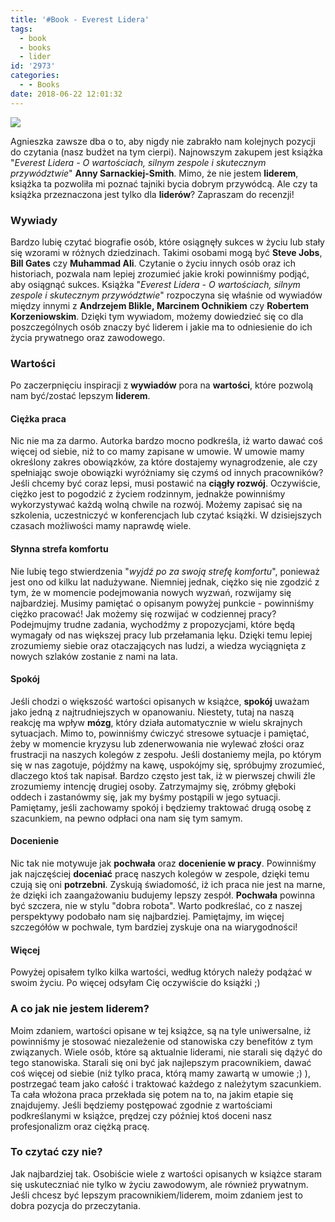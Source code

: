 ```yaml
---
title: '#Book - Everest Lidera'
tags:
  - book
  - books
  - lider
id: '2973'
categories:
  - - Books
date: 2018-06-22 12:01:32
---
```


![](http://codecouple.pl/wp-content/uploads/2018/06/DSC_0074.png)

Agnieszka zawsze dba o to, aby nigdy nie zabrakło nam kolejnych pozycji do czytania (nasz budżet na tym cierpi). Najnowszym zakupem jest książka "_Everest Lidera - O wartościach, silnym zespole i skutecznym przywództwie_" **Anny Sarnackiej-Smith**. Mimo, że nie jestem **liderem**, książka ta pozwoliła mi poznać tajniki bycia dobrym przywódcą. Ale czy ta książka przeznaczona jest tylko dla **liderów**? Zapraszam do recenzji!
<!-- more -->
### Wywiady

Bardzo lubię czytać biografie osób, które osiągnęły sukces w życiu lub stały się wzorami w różnych dziedzinach. Takimi osobami mogą być **Steve Jobs**, **Bill Gates** czy **Muhammad Ali**. Czytanie o życiu innych osób oraz ich historiach, pozwala nam lepiej zrozumieć jakie kroki powinniśmy podjąć, aby osiągnąć sukces. Książka "_Everest Lidera - O wartościach, silnym zespole i skutecznym przywództwie_" rozpoczyna się właśnie od wywiadów między innymi z **Andrzejem Blikle, Marcinem Ochnikiem** czy **Robertem Korzeniowskim**. Dzięki tym wywiadom, możemy dowiedzieć się co dla poszczególnych osób znaczy być liderem i jakie ma to odniesienie do ich życia prywatnego oraz zawodowego.

### Wartości

Po zaczerpnięciu inspiracji z **wywiadów** pora na **wartości**, które pozwolą nam być/zostać lepszym **liderem**.

#### Ciężka praca

Nic nie ma za darmo. Autorka bardzo mocno podkreśla, iż warto dawać coś więcej od siebie, niż to co mamy zapisane w umowie. W umowie mamy określony zakres obowiązków, za które dostajemy wynagrodzenie, ale czy spełniając swoje obowiązki wyróżniamy się czymś od innych pracowników? Jeśli chcemy być coraz lepsi, musi postawić na **ciągły rozwój**. Oczywiście, ciężko jest to pogodzić z życiem rodzinnym, jednakże powinniśmy wykorzystywać każdą wolną chwile na rozwój. Możemy zapisać się na szkolenia, uczestniczyć w konferencjach lub czytać książki. W dzisiejszych czasach możliwości mamy naprawdę wiele.

#### Słynna strefa komfortu

Nie lubię tego stwierdzenia "_wyjdź po za swoją strefę komfortu_", ponieważ jest ono od kilku lat nadużywane. Niemniej jednak, ciężko się nie zgodzić z tym, że w momencie podejmowania nowych wyzwań, rozwijamy się najbardziej. Musimy pamiętać o opisanym powyżej punkcie - powinniśmy ciężko pracować! Jak możemy się rozwijać w codziennej pracy? Podejmujmy trudne zadania, wychodźmy z propozycjami, które będą wymagały od nas większej pracy lub przełamania lęku. Dzięki temu lepiej zrozumiemy siebie oraz otaczających nas ludzi, a wiedza wyciągnięta z nowych szlaków zostanie z nami na lata.

#### Spokój

Jeśli chodzi o większość wartości opisanych w książce, **spokój** uważam jako jedną z najtrudniejszych w opanowaniu. Niestety, tutaj na naszą reakcję ma wpływ **mózg**, który działa automatycznie w wielu skrajnych sytuacjach. Mimo to, powinniśmy ćwiczyć stresowe sytuacje i pamiętać, żeby w momencie kryzysu lub zdenerwowania nie wylewać złości oraz frustracji na naszych kolegów z zespołu. Jeśli dostaniemy mejla, po którym się w nas zagotuje, pójdźmy na kawę, uspokójmy się, spróbujmy zrozumieć, dlaczego ktoś tak napisał. Bardzo często jest tak, iż w pierwszej chwili źle zrozumiemy intencję drugiej osoby. Zatrzymajmy się, zróbmy głęboki oddech i zastanówmy się, jak my byśmy postąpili w jego sytuacji. Pamiętamy, jeśli zachowamy spokój i będziemy traktować drugą osobę z szacunkiem, na pewno odpłaci ona nam się tym samym.

#### Docenienie

Nic tak nie motywuje jak **pochwała** oraz **docenienie w pracy**. Powinniśmy jak najczęściej **doceniać** pracę naszych kolegów w zespole, dzięki temu czują się oni **potrzebni**. Zyskują świadomość, iż ich praca nie jest na marne, że dzięki ich zaangażowaniu budujemy lepszy zespół. **Pochwała** powinna być szczera, nie w stylu "dobra robota". Warto podkreślać, co z naszej perspektywy podobało nam się najbardziej. Pamiętajmy, im więcej szczegółów w pochwale, tym bardziej zyskuje ona na wiarygodności!

#### Więcej

Powyżej opisałem tylko kilka wartości, według których należy podążać w swoim życiu. Po więcej odsyłam Cię oczywiście do książki ;)

### A co jak nie jestem liderem?

Moim zdaniem, wartości opisane w tej książce, są na tyle uniwersalne, iż powinniśmy je stosować niezależenie od stanowiska czy benefitów z tym związanych. Wiele osób, które są aktualnie liderami, nie starali się dążyć do tego stanowiska. Starali się oni być jak najlepszym pracownikiem, dawać coś więcej od siebie (niż tylko praca, którą mamy zawartą w umowie ;) ), postrzegać team jako całość i traktować każdego z należytym szacunkiem. Ta cała włożona praca przekłada się potem na to, na jakim etapie się znajdujemy. Jeśli będziemy postępować zgodnie z wartościami podkreślanymi w książce, prędzej czy później ktoś doceni nasz profesjonalizm oraz ciężką pracę.

### To czytać czy nie?

Jak najbardziej tak. Osobiście wiele z wartości opisanych w książce staram się uskuteczniać nie tylko w życiu zawodowym, ale również prywatnym. Jeśli chcesz być lepszym pracownikiem/liderem, moim zdaniem jest to dobra pozycja do przeczytania.